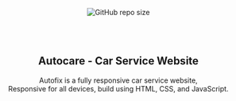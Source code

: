 <div align="center">
  
  ![GitHub repo size](https://img.shields.io/github/repo-size/codewithsadee/autofix)
  

  <br />
  <br />

  <h2 align="center">Autocare - Car Service Website</h2>

  Autofix is a fully responsive car service website, <br />Responsive for all devices, build using HTML, CSS, and JavaScript.



</div>

<br />

